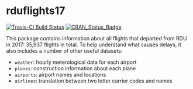 # rduflights17

[![Travis-CI Build Status](https://travis-ci.org/triangle-r/rduflights17.svg?branch=master)](https://travis-ci.org/triangle-r/rduflights17)
[![CRAN_Status_Badge](http://www.r-pkg.org/badges/version/rduflights17)](https://cran.r-project.org/package=rduflights17)

This package contains information about all flights that departed from RDU in 2017: 35,937 flights in total. To help understand what causes delays, it also includes a number of other useful datasets:

* `weather`: hourly meterological data for each airport
* `planes`: construction information about each plane
* `airports`: airport names and locations
* `airlines`: translation between two letter carrier codes and names
